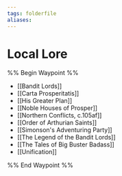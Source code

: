 ```yaml
---
tags: folderfile
aliases:
---
```


# Local Lore
%% Begin Waypoint %%
- [[Bandit Lords]]
- [[Carta Prosperitatis]]
- [[His Greater Plan]]
- [[Noble Houses of Prosper]]
- [[Northern Conflicts, c.105af]]
- [[Order of Arthurian Saints]]
- [[Simonson's Adventuring Party]]
- [[The Legend of the Bandit Lords]]
- [[The Tales of Big Buster Badass]]
- [[Unification]]

%% End Waypoint %%
